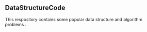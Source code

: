 ## DataStructureCode
This respository contains some popular data structure and algorithm problems .
